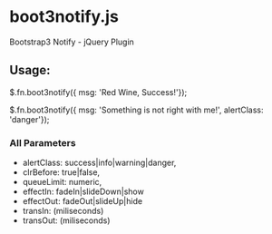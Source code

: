 # boot3notify.js

Bootstrap3 Notify - jQuery Plugin

<h2>Usage:</h2>
<p>$.fn.boot3notify({ msg: 'Red Wine, Success!'});</p>
<p>$.fn.boot3notify({ msg: 'Something is not right with me!', alertClass: 'danger'});</p>

<h3>All Parameters</h3>
<ul>
	<li>alertClass:	success|info|warning|danger,</li>
	<li>clrBefore:	true|false,</li>
	<li>queueLimit:	numeric,</li>
	<li>effectIn:		fadeIn|slideDown|show</li>
	<li>effectOut:	fadeOut|slideUp|hide</li>
	<li>transIn:		(miliseconds)</li>
	<li>transOut:		(miliseconds)</li>
</ul>
